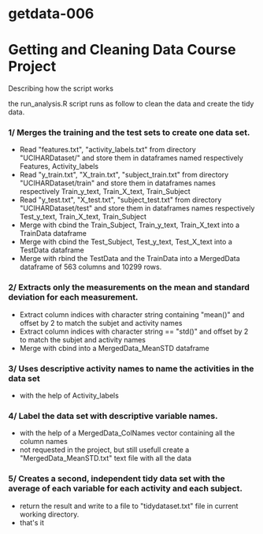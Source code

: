 getdata-006
===========

# Getting and Cleaning Data Course Project
Describing how the script works

the run_analysis.R script runs as follow to clean the data and create the tidy data.
### 1/ Merges the training and the test sets to create one data set.
+ Read "features.txt", "activity_labels.txt" from directory "UCIHARDataset/" and store them in dataframes named respectively Features, Activity_labels 
+ Read "y_train.txt", "X_train.txt", "subject_train.txt" from directory "UCIHARDataset/train" and store them in dataframes names respectively Train_y_text, Train_X_text, Train_Subject
+ Read "y_test.txt", "X_test.txt", "subject_test.txt" from directory "UCIHARDataset/test" and store them in dataframes names respectively Test_y_text, Train_X_text, Train_Subject
+ Merge with cbind the Train_Subject, Train_y_text, Train_X_text  into a TrainData dataframe
+ Merge with cbind the Test_Subject, Test_y_text, Test_X_text  into a TestData dataframe
+ Merge with rbind the TestData and the TrainData into a MergedData dataframe of 563 columns and 10299 rows.

### 2/ Extracts only the measurements on the mean and standard deviation for each measurement.  
+ Extract column indices with character string containing "mean()" and offset by 2 to match the subjet and activity names
+ Extract column indices with character string == "std()" and  offset by 2 to match the subjet and activity names
+ Merge with cbind into a MergedData_MeanSTD dataframe
	
### 	3/ Uses descriptive activity names to name the activities in the data set
+ with the help of Activity_labels

### 4/ Label the data set with descriptive variable names. 
+ with the help of a MergedData_ColNames vector containing all the column names 
+ not requested in the project, but still usefull create a "MergedData_MeanSTD.txt" text file with all the data

### 	5/ Creates a second, independent tidy data set with the average of each variable for each activity and each subject. 
+ return the result and write to a file to "tidydataset.txt" file in current working directory.
+ that's it
